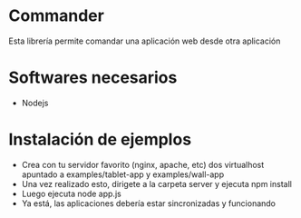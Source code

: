 # Commander
Esta librería permite comandar una aplicación web desde otra aplicación

# Softwares necesarios
- Nodejs

# Instalación de ejemplos
- Crea con tu servidor favorito (nginx, apache, etc) dos virtualhost apuntado a examples/tablet-app y examples/wall-app
- Una vez realizado esto, dirigete a la carpeta server y ejecuta npm install
- Luego ejecuta node app.js
- Ya está, las aplicaciones debería estar sincronizadas y funcionando


